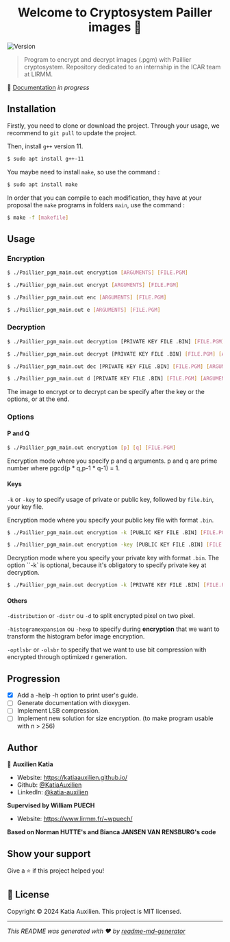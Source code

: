 <h1 align="center">Welcome to Cryptosystem Pailler images 👋</h1>
<p>
  <img alt="Version" src="https://img.shields.io/badge/version-1-blue.svg?cacheSeconds=2592000" />
</p>

> Program to encrypt and decrypt images (.pgm) with Paillier cryptosystem.
> Repository dedicated to an internship in the ICAR team at LIRMM.

📄 [Documentation](https://katiaauxilien.github.io/encryption_images_Paillier/html/) *in progress*

## Installation


Firstly, you need to clone or download the project. Through your usage, we recommend to `git pull` to update the project.

Then, install `g++` version 11.
```sh
$ sudo apt install g++-11
```

You maybe need to install `make`, so use the command :
```sh
$ sudo apt install make
```
In order that you can compile to each modification, they have at your proposal the `make` programs in folders `main`, use the command :
```sh
$ make -f [makefile]
```

## Usage

### Encryption
```sh
$ ./Paillier_pgm_main.out encryption [ARGUMENTS] [FILE.PGM]
```
```sh
$ ./Paillier_pgm_main.out encrypt [ARGUMENTS] [FILE.PGM] 
```
```sh
$ ./Paillier_pgm_main.out enc [ARGUMENTS] [FILE.PGM]
```
```sh
$ ./Paillier_pgm_main.out e [ARGUMENTS] [FILE.PGM]
```

### Decryption

```sh
$ ./Paillier_pgm_main.out decryption [PRIVATE KEY FILE .BIN] [FILE.PGM] [ARGUMENTS]
```

```sh
$ ./Paillier_pgm_main.out decrypt [PRIVATE KEY FILE .BIN] [FILE.PGM] [ARGUMENTS]
```

```sh
$ ./Paillier_pgm_main.out dec [PRIVATE KEY FILE .BIN] [FILE.PGM] [ARGUMENTS]
```
```sh
$ ./Paillier_pgm_main.out d [PRIVATE KEY FILE .BIN] [FILE.PGM] [ARGUMENTS] 
```

The image to encrypt or to decrypt can be specify after the key or the options, or at the end.

### Options
#### P and Q

```sh
$ ./Paillier_pgm_main.out encryption [p] [q] [FILE.PGM] 
```

Encryption mode where you specify p and q arguments. p and q are prime number where pgcd(p * q,p-1 * q-1) = 1.

#### Keys
`-k` or `-key` to specify usage of private or public key, followed by `file.bin`, your key file.

Encryption mode where you specify your public key file with format `.bin`.
```sh
$ ./Paillier_pgm_main.out encryption -k [PUBLIC KEY FILE .BIN] [FILE.PGM] 
```
```sh
$ ./Paillier_pgm_main.out encryption -key [PUBLIC KEY FILE .BIN] [FILE.PGM]
```

Decryption mode where you specify your private key with format `.bin`.
The option ``-k` is optional, because it's obligatory to specify private key at decryption.
```sh
$ ./Paillier_pgm_main.out decryption -k [PRIVATE KEY FILE .BIN] [FILE.PGM]
```

#### Others

`-distribution` or `-distr` ou `-d` to split encrypted pixel on two pixel.

`-histogramexpansion` ou `-hexp` to specify during **encryption** that we want to transform the histogram befor image encryption.

`-optlsbr` or `-olsbr` to specify that we want to use bit compression with encrypted through optimized r generation.
<!-- 
\verb|-optlsbrcomp| ou \verb|-olsbrc|  pour préciser qu'on souhaite utiliser la "compression" des pixels chiffrés en générant des valeurs aléatoires \(r\) favorable et en utilisant des compléments de chiffré pour élargir les valeurs.\\

\verb|-optlsbrg| ou \verb|-olsbrg|  pour préciser qu'on souhaite effectuer une "compression" des pixels chiffrés en générant des valeurs aléatoires \(r\) favorable et en générant le paramètre \(g\) le plus optimisé pour favoriser cette compression.\\
… -->

## Progression

- [X] Add a -help -h option to print user's guide.
- [ ] Generate documentation with dioxygen.
- [ ] Implement LSB compression.
- [ ] Implement new solution for size encryption. (to make program usable with n > 256)

## Author

👤 **Auxilien Katia**

* Website: https://katiaauxilien.github.io/
* Github: [@KatiaAuxilien](https://github.com/KatiaAuxilien)
* LinkedIn: [@katia-auxilien](https://linkedin.com/in/katia-auxilien)

**Supervised by William PUECH**

* Website: https://www.lirmm.fr/~wpuech/

**Based on Norman HUTTE's and Bianca JANSEN VAN RENSBURG's code**

## Show your support

Give a ⭐️ if this project helped you!

## 📝 License

Copyright © 2024 Katia Auxilien.
This project is MIT licensed.


***
_This README was generated with ❤️ by [readme-md-generator](https://github.com/kefranabg/readme-md-generator)_
